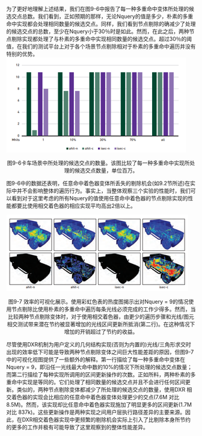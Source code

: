 为了更好地理解上述结果，我们在图9-6中报告了每一种多重命中变体所处理的候选交点总数。我们看到，正如预期的那样，无论Nquery的值是多少，朴素的多重命中实现都会处理相同数量的候选交点。同样，我们看到节点剔除的确减少了处理的候选交点的总数，至少在Nquery小于30％时是如此。然而，在此之后，两种节点剔除实现都处理了与朴素的多重命中实现相同数量的候选交点。超过30％的阈值，在我们的测试平台上对于各个场景节点剔除相对于朴素的多重命中遍历并没有特别的优势。
![Figure9-6](./Figure9-6.png)
<p align="center">
图9-6卡车场景中所处理的候选交点的数量。该图比较了每一种多重命中实现所处理的候选交点数量，单位百万。</p>
图9-6中的数据还表明，任意命中着色器变体所丢失的剔除机会(如9.2节所述)在实际中并不会影响整体的遍历行为。事实上，当整体观察三个实验的性能时，我们可以看到对于这里考虑的所有Nquery的值使用任意命中着色器的节点剔除实现的性能都要比使用相交着色器的相应实现平均高出2倍以上。

![Figure9-7](./Figure9-7.png)
<p align="center">
图9-7 效率的可视化展示。使用彩虹色表的热度图揭示出对Nquery = 9的情况使用节点剔除比使用朴素的多重命中遍历每条光线必须完成的工作少得多。然而，当比较两种节点剔除变体时，对于使用相交着色器，由更少的遍历步骤和光线/图元相交测试带来潜在节约被显著增加的光线区间更新所抵消(第二行)。在这种情况下增加的开销超过了节约的收益。</p>

尽管使用DXR机制为用户定义的几何结构实现(否则为内置的)光线/三角形求交时出现的效率低下可能是导致两种节点剔除变体之间巨大性能差距的原因，但图9-7中的可视化视图提供了一些额外的解释。第一行描绘了每一种多重命中变体在Nquery = 9，即沿任一光线最大命中数的10%的情况下所处理的候选交点数量；而第二行描绘了每种实现所调用的区间更新操作的次数。正如所料，两种朴素的多重命中实现是等同的。它们处理了相同数量的候选交点并且不会进行任何区间更新。类似的，两种节点剔除变体都减少了所处理的候选交点的数量，使用DXR 相交着色器的实现会比相应的任意命中着色器变体处理更少的交点(7.6M 对比 8.5M)。然而，该实现却比任意命中着色器实现施加了明显更多的区间更新(1.7M 对比 837k)。这些更新操作是两种实现之间用户层执行路径差异的主要来源。因此，在DXR相交着色器实现中更频繁的剔除机会实际上引入了比剔除本身所节约的更多的工作并极有可能导致了这里观察到的整体性能差异。
